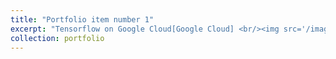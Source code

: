 ```yaml
---
title: "Portfolio item number 1"
excerpt: "Tensorflow on Google Cloud[Google Cloud] <br/><img src='/images/certis/certi9.jpg'>"
collection: portfolio
---
```



